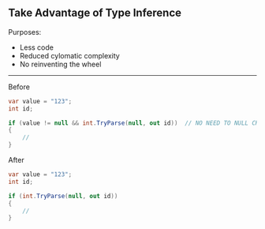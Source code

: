 ## Take Advantage of Type Inference 

Purposes:
* Less code
* Reduced cylomatic complexity
* No reinventing the wheel

-----

Before
``` csharp
var value = "123";
int id;

if (value != null && int.TryParse(null, out id))  // NO NEED TO NULL CHECK...
{
    //
}
```

After
``` csharp
var value = "123";
int id;

if (int.TryParse(null, out id))
{
    //
}
```
